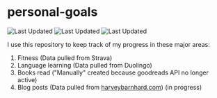 # personal-goals
![Last Updated](https://img.shields.io/date/1625363402?color=FC4C02&label=Fitness%20Updated&logo=strava)
![Last Updated](https://img.shields.io/date/1625363402?color=7ac70c&label=Language%20Updated&logo=duolingo)
![Last Updated](https://img.shields.io/date/1625363402?color=e9e5cd&label=Books%20Updated&logo=goodreads)

I use this repository to keep track of my progress in these major areas:

1. Fitness (Data pulled from Strava)
2. Language learning (Data pulled from Duolingo)
3. Books read ("Manually" created because goodreads API no longer active)
4. Blog posts (Data pulled from [harveybarnhard.com](https://harveybarnhard.com)) (in progress)
